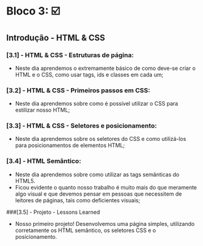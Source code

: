 # Bloco 3: :ballot_box_with_check:

## Introdução - HTML & CSS

### [3.1] - HTML & CSS - Estruturas de página:
- Neste dia aprendemos o extremamente básico de como deve-se criar o HTML e o CSS, como usar tags, ids e classes em cada um;

### [3.2] - HTML & CSS - Primeiros passos em CSS:
- Neste dia aprendemos sobre como é possível utilizar o CSS para estilizar nosso HTML;

### [3.3] - HTML & CSS - Seletores e posicionamento:
- Neste dia aprendemos sobre os seletores do CSS e como utilizá-los para posicionamentos de elementos HTML;

### [3.4] - HTML Semântico:
- Neste dia aprendemos sobre como utilizar as tags semânticas do HTML5.
- Ficou evidente o quanto nosso trabalho é muito mais do que meramente algo visual e que devemos pensar em pessoas que necessitem de leitores de páginas, tais como deficientes visuais;

###[3.5] - Projeto - Lessons Learned
- Nosso primeiro projeto! Desenvolvemos uma página simples, utilizando corretamente os HTML semântico, os seletores CSS e o posicionamento.
